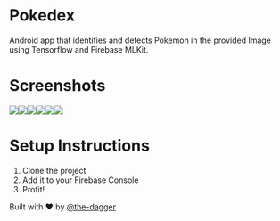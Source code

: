 # Pokedex
Android app that identifies and detects Pokemon in the provided Image using Tensorflow and Firebase MLKit.

# Screenshots 

![](https://i.imgur.com/ypaav4g.png)![](https://i.imgur.com/mbrcVMt.png)![](https://i.imgur.com/yqksdsr.png)![](https://i.imgur.com/cbGj1qw.png)![](https://i.imgur.com/iVKVDIh.png)![](https://i.imgur.com/HwBdpQA.png)

# Setup Instructions

1. Clone the project
2. Add it to your Firebase Console
3. Profit!

Built with ❤️ by [@the-dagger](https://github.com/the-dagger)
